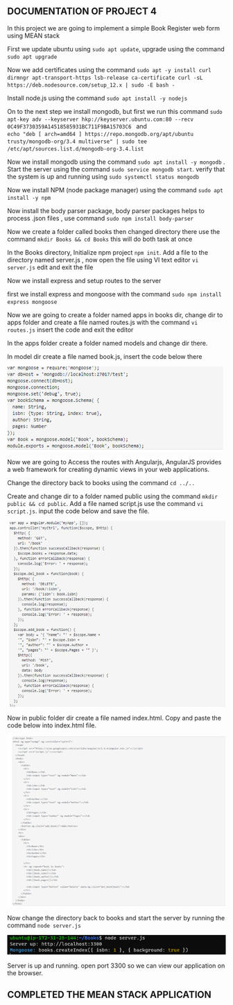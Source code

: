## DOCUMENTATION OF PROJECT 4

In this project we are going to implement a simple Book Register web form using MEAN stack

First we update ubuntu using `sudo apt update`, upgrade using the command `sudo apt upgrade`

Now we add certificates using the command 
`sudo apt -y install curl dirmngr apt-transport-https lsb-release ca-certificate
curl -sL https://deb.nodesource.com/setup_12.x | sudo -E bash -`

Install node.js using the command `sudo apt install -y nodejs` 

On to the next step we install mongodb, but first we run this command `sudo apt-key adv --keyserver hkp://keyserver.ubuntu.com:80 --recv 0C49F3730359A14518585931BC711F9BA15703C6
`  and  
`echo "deb [ arch=amd64 ] https://repo.mongodb.org/apt/ubuntu trusty/mongodb-org/3.4 multiverse" | sudo tee /etc/apt/sources.list.d/mongodb-org-3.4.list
`

Now we install mongodb using the command `sudo apt install -y mongodb` . Start the server using the command `sudo service mongodb start`. verify that the system is up and running using `sudo systemctl status mongodb`

Now we install NPM (node package manager) using the command `sudo apt install -y npm`

Now install the body parser package, body parser packages helps to process .json files , use command `sudo npm install body-parser`

Now we create a folder called books then changed directory there use the command `mkdir Books && cd Books` this will do both task at once

In the Books directory, Initialize npm project `npm init`. Add a file to the directory named server.js , now open the file using VI text editor `vi server.js` edit and exit the file


Now we install express and setup routes to the server 

first we install express and mongoose with the command `sudo npm install express mongoose`

Now we are going to create a folder named apps in books dir, change dir to apps folder and create a file named routes.js with the command `vi routes.js` insert the code and exit the editor

In the apps folder create a folder named models and change dir there.

In model dir create a file named book.js, insert the code below there 

![alt text](Images/code.PNG)

Now we are going to Access the routes with Angularjs, AngularJS provides a web framework for creating dynamic views in your web applications.

 Change the directory back to books using the command `cd ../..`

 Create and change dir to a folder named public using the command `mkdir public && cd public`. Add a file named script.js use the command `vi script.js`. input the code below and save the file.

 ![alt text](Images/file.PNG)

Now in public folder dir create a file named index.html. Copy and paste the code below into index.html file.

 ![alt text](Images/last.PNG)


 Now change the directory back to books and start the server by running the command `node server.js`

  ![alt text](Images/server.PNG)

Server is up and running. open port 3300 so we can view our application on the browser. 


## COMPLETED THE MEAN STACK APPLICATION 

